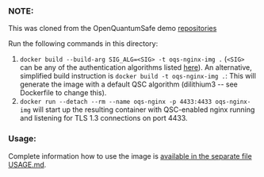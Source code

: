 ### NOTE:
This was cloned from the OpenQuantumSafe demo [repositories](https://github.com/open-quantum-safe/oqs-demos)


Run the following commands in this directory:

1. `docker build --build-arg SIG_ALG=<SIG> -t oqs-nginx-img .` (`<SIG>` can be any of the authentication algorithms listed [here](https://github.com/open-quantum-safe/openssl#authentication)). An alternative, simplified build instruction is `docker build -t oqs-nginx-img .`: This will generate the image with a default QSC algorithm (dilithium3 -- see Dockerfile to change this).
2. `docker run --detach --rm --name oqs-nginx -p 4433:4433 oqs-nginx-img` will start up the resulting container with QSC-enabled nginx running and listening for TLS 1.3 connections on port 4433.

### Usage:
Complete information how to use the image is [available in the separate file USAGE.md](USAGE.md).
